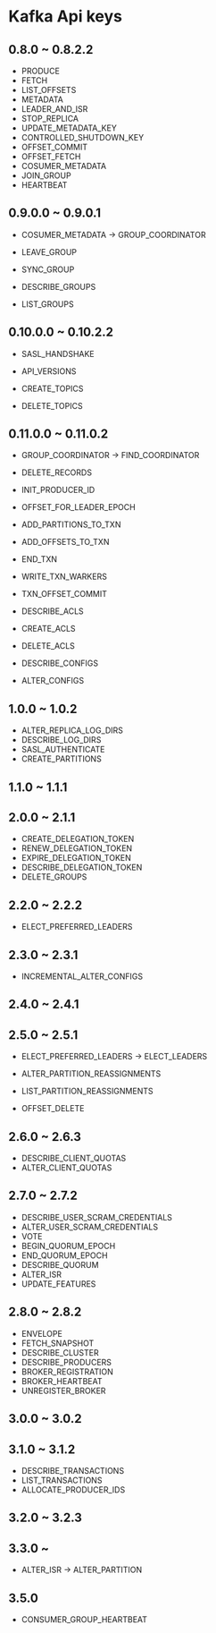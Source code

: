 # Kafka Api keys

## 0.8.0 ~ 0.8.2.2

* PRODUCE
* FETCH
* LIST_OFFSETS
* METADATA
* LEADER_AND_ISR
* STOP_REPLICA
* UPDATE_METADATA_KEY
* CONTROLLED_SHUTDOWN_KEY
* OFFSET_COMMIT
* OFFSET_FETCH
* COSUMER_METADATA
* JOIN_GROUP
* HEARTBEAT

## 0.9.0.0 ~ 0.9.0.1

* COSUMER_METADATA -> GROUP_COORDINATOR

* LEAVE_GROUP
* SYNC_GROUP
* DESCRIBE_GROUPS
* LIST_GROUPS

## 0.10.0.0 ~ 0.10.2.2

* SASL_HANDSHAKE
* API_VERSIONS

* CREATE_TOPICS
* DELETE_TOPICS

## 0.11.0.0 ~ 0.11.0.2

* GROUP_COORDINATOR -> FIND_COORDINATOR

* DELETE_RECORDS
* INIT_PRODUCER_ID
* OFFSET_FOR_LEADER_EPOCH
* ADD_PARTITIONS_TO_TXN
* ADD_OFFSETS_TO_TXN
* END_TXN
* WRITE_TXN_WARKERS
* TXN_OFFSET_COMMIT
* DESCRIBE_ACLS
* CREATE_ACLS
* DELETE_ACLS
* DESCRIBE_CONFIGS
* ALTER_CONFIGS

## 1.0.0 ~ 1.0.2

* ALTER_REPLICA_LOG_DIRS
* DESCRIBE_LOG_DIRS
* SASL_AUTHENTICATE
* CREATE_PARTITIONS

## 1.1.0 ~ 1.1.1
## 2.0.0 ~ 2.1.1

* CREATE_DELEGATION_TOKEN
* RENEW_DELEGATION_TOKEN
* EXPIRE_DELEGATION_TOKEN
* DESCRIBE_DELEGATION_TOKEN
* DELETE_GROUPS

## 2.2.0 ~ 2.2.2

* ELECT_PREFERRED_LEADERS

## 2.3.0 ~ 2.3.1

* INCREMENTAL_ALTER_CONFIGS

## 2.4.0 ~ 2.4.1
## 2.5.0 ~ 2.5.1

* ELECT_PREFERRED_LEADERS -> ELECT_LEADERS

* ALTER_PARTITION_REASSIGNMENTS
* LIST_PARTITION_REASSIGNMENTS
* OFFSET_DELETE

## 2.6.0 ~ 2.6.3

* DESCRIBE_CLIENT_QUOTAS
* ALTER_CLIENT_QUOTAS

## 2.7.0 ~ 2.7.2

* DESCRIBE_USER_SCRAM_CREDENTIALS
* ALTER_USER_SCRAM_CREDENTIALS
* VOTE
* BEGIN_QUORUM_EPOCH
* END_QUORUM_EPOCH
* DESCRIBE_QUORUM
* ALTER_ISR
* UPDATE_FEATURES

## 2.8.0 ~ 2.8.2

* ENVELOPE
* FETCH_SNAPSHOT
* DESCRIBE_CLUSTER
* DESCRIBE_PRODUCERS
* BROKER_REGISTRATION
* BROKER_HEARTBEAT
* UNREGISTER_BROKER

## 3.0.0 ~ 3.0.2
## 3.1.0 ~ 3.1.2

* DESCRIBE_TRANSACTIONS
* LIST_TRANSACTIONS
* ALLOCATE_PRODUCER_IDS

## 3.2.0 ~ 3.2.3
## 3.3.0 ~

* ALTER_ISR -> ALTER_PARTITION

## 3.5.0

* CONSUMER_GROUP_HEARTBEAT

